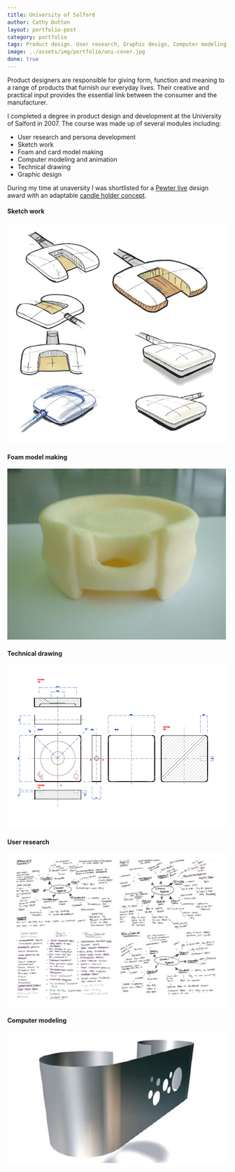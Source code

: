 ```yaml
---
title: University of Salford
author: Cathy Dutton
layout: portfolio-post
category: portfolio
tags: Product design. User research, Graphic design, Computer modeling, Model making, Autocad
image: ../assets/img/portfolio/uni-cover.jpg
done: true
---
```


<p class="highlight-quote">Product designers are responsible for giving form, function and meaning to a range of products that furnish our everyday lives. Their creative and practical input provides the essential link between the consumer and the manufacturer. </p>

<p>I completed a degree in product design and development at the University of Salford in 2007. The course was made up of several modules including:</p>

- User research and persona development
- Sketch work
- Foam and card model making
- Computer modeling and animation
- Technical drawing
- Graphic design

<p>During my time at unaversity I was shortlisted for a <a href="http://www.pewterers.org.uk/pewter_live/pewterlive.html">Pewter live</a> design award with an adaptable <a href="http://www.pewterers.org.uk/pewter_live/Pewter_Live_2007_catalogue.pdf">candle holder concept</a>.</p>


<section class="portfolio-images">
<div class="portfolio-piece-wrapper">
<h4>Sketch work</h4>
    <div class="portfolio-piece">
        <img src="../assets/img/portfolio/uni/sketching.jpg" class="portfolio-piece__img"  alt="Sketch work">
    </div>
</div>
<div class="portfolio-piece-wrapper">
<h4>Foam model making</h4>
    <div class="portfolio-piece">
        <img src="../assets/img/portfolio/uni/models.jpg" class="portfolio-piece__img"  alt="Model making">
    </div>
</div>
</section>

<section class="portfolio-images">
    <div class="portfolio-piece-wrapper">
    <h4>Technical drawing</h4>
        <div class="portfolio-piece">
            <img src="../assets/img/portfolio/uni/autocad.jpg" class="portfolio-piece__img"  alt="Technical drawing">
        </div>
    </div>
<div class="portfolio-piece-wrapper">
    <h4>User research</h4>
        <div class="portfolio-piece">
            <img src="../assets/img/portfolio/uni/user-research.jpg" class="portfolio-piece__img"  alt="User research">
        </div>
    </div>
</section>

<section class="portfolio-images">
    <div class="portfolio-piece-wrapper">
<h4>Computer modeling</h4>
    <div class="portfolio-piece">
        <img src="../assets/img/portfolio/uni/computer-modeling.jpg" class="portfolio-piece__img"  alt="Computer modeling">
    </div>
</div>
</section>












